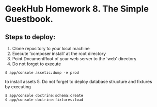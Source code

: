 GeekHub Homework 8. The Simple Guestbook.
========================

## Steps to deploy: ##

1. Clone repository to your local machine
2. Execute 'composer install' at the root directory
3. Point DocumentRoot of your web server to the 'web' directory
4. Do not forget to execute
 ```
 $ app/console assetic:dump -e prod
 ```
to install assets
5. Do not forget to deploy database structure and fixtures by executing
 ```
 $ app/console doctrine:schema:create
 $ app/console doctrine:fixtures:load
 ```
